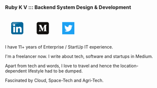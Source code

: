 ### Ruby K V ::: Backend System Design & Development
#
<a href="https://www.linkedin.com/in/ruby-k-v-29004a22/"><img src="linkedin.png" alt="drawing" width="40" hspace="20" /></a>
<a href="https://medium.com/@rubyshiv"><img src="medium1.png" alt="drawing" width="40" hspace="20" /></a>
<a href="https://twitter.com/rubyshiv"><img src="twitter.png" alt="drawing" width="40" hspace="20" /></a>
##

I have 11+ years of Enterprise / StartUp IT experience. 

I'm a freelancer now. I write about tech, software and startups in Medium.

Apart from tech and words, I love to travel and hence the location-dependent lifestyle had to be dumped.

Fascinated by Cloud, Space-Tech and Agri-Tech.

